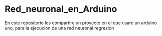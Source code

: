 # Red_neuronal_en_Arduino
En este repositorio les compartire un proyecto en el que usare un arduino uno, para la ejecucion de una red neuronal regresion
